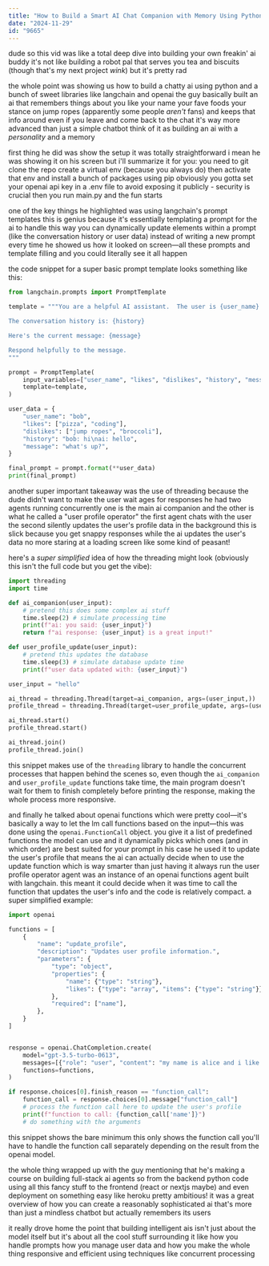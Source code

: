 ```yaml
---
title: "How to Build a Smart AI Chat Companion with Memory Using Python"
date: "2024-11-29"
id: "9665"
---
```


dude so this vid was like a total deep dive into building your own freakin' ai buddy  it's not like building a robot pal that serves you tea and biscuits (though that's my next project _wink_) but it's pretty rad

the whole point was showing us how to build a chatty ai using python and a bunch of sweet libraries like langchain and openai the guy basically built an ai that remembers things about you like your name your fave foods your stance on jump ropes (apparently some people _aren't_ fans) and keeps that info around even if you leave and come back to the chat it's way more advanced than just a simple chatbot think of it as building an ai with a _personality_ and a memory

first thing he did was show the setup it was totally straightforward i mean he was showing it on his screen but i'll summarize it for you: you need to git clone the repo create a virtual env (because you always do) then activate that env and install a bunch of packages using pip obviously you gotta set your openai api key in a .env file to avoid exposing it publicly - security is crucial then you run main.py and the fun starts

one of the key things he highlighted was using langchain's prompt templates this is genius because it's essentially templating a prompt for the ai to handle this way you can dynamically update elements within a prompt (like the conversation history or user data) instead of writing a new prompt every time he showed us how it looked on screen—all these prompts and template filling and you could literally see it all happen

the code snippet for a super basic prompt template looks something like this:

```python
from langchain.prompts import PromptTemplate

template = """You are a helpful AI assistant.  The user is {user_name} who likes {likes} and dislikes {dislikes}.

The conversation history is: {history}

Here's the current message: {message}

Respond helpfully to the message.
"""

prompt = PromptTemplate(
    input_variables=["user_name", "likes", "dislikes", "history", "message"],
    template=template,
)

user_data = {
    "user_name": "bob",
    "likes": ["pizza", "coding"],
    "dislikes": ["jump ropes", "broccoli"],
    "history": "bob: hi\nai: hello",
    "message": "what's up?",
}

final_prompt = prompt.format(**user_data)
print(final_prompt)
```

another super important takeaway was the use of threading because the dude didn't want to make the user wait ages for responses he had two agents running concurrently one is the main ai companion and the other is what he called a "user profile operator" the first agent chats with the user the second silently updates the user's profile data in the background this is slick because you get snappy responses while the ai updates the user's data no more staring at a loading screen like some kind of peasant!

here's a _super simplified_ idea of how the threading might look (obviously this isn't the full code but you get the vibe):

```python
import threading
import time

def ai_companion(user_input):
    # pretend this does some complex ai stuff
    time.sleep(2) # simulate processing time
    print(f"ai: you said: {user_input}")
    return f"ai response: {user_input} is a great input!"

def user_profile_update(user_input):
    # pretend this updates the database
    time.sleep(3) # simulate database update time
    print(f"user data updated with: {user_input}")

user_input = "hello"

ai_thread = threading.Thread(target=ai_companion, args=(user_input,))
profile_thread = threading.Thread(target=user_profile_update, args=(user_input,))

ai_thread.start()
profile_thread.start()

ai_thread.join()
profile_thread.join()
```

this snippet makes use of the `threading` library to handle the concurrent processes that happen behind the scenes so, even though the `ai_companion` and `user_profile_update` functions take time, the main program doesn't wait for them to finish completely before printing the response, making the whole process more responsive.

and finally he talked about openai functions which were pretty cool—it's basically a way to let the lm call functions based on the input—this was done using the `openai.FunctionCall` object. you give it a list of predefined functions the model can use and it dynamically picks which ones (and in which order) are best suited for your prompt in his case he used it to update the user's profile that means the ai can actually decide when to use the update function which is way smarter than just having it always run the user profile operator agent was an instance of an openai functions agent built with langchain. this meant it could decide when it was time to call the function that updates the user's info and the code is relatively compact. a super simplified example:

```python
import openai

functions = [
    {
        "name": "update_profile",
        "description": "Updates user profile information.",
        "parameters": {
            "type": "object",
            "properties": {
                "name": {"type": "string"},
                "likes": {"type": "array", "items": {"type": "string"}},
            },
            "required": ["name"],
        },
    }
]


response = openai.ChatCompletion.create(
    model="gpt-3.5-turbo-0613",
    messages=[{"role": "user", "content": "my name is alice and i like pizza"}],
    functions=functions,
)

if response.choices[0].finish_reason == "function_call":
    function_call = response.choices[0].message["function_call"]
    # process the function call here to update the user's profile
    print(f"function to call: {function_call['name']}")
    # do something with the arguments

```

this snippet shows the bare minimum this only shows the function call you'll have to handle the function call separately depending on the result from the openai model.

the whole thing wrapped up with the guy mentioning that he's making a course on building full-stack ai agents so from the backend python code using all this fancy stuff to the frontend (react or nextjs maybe) and even deployment on something easy like heroku pretty ambitious! it was a great overview of how you can create a reasonably sophisticated ai that's more than just a mindless chatbot but actually remembers its users

it really drove home the point that building intelligent ais isn't just about the model itself but it's about all the cool stuff surrounding it like how you handle prompts how you manage user data and how you make the whole thing responsive and efficient using techniques like concurrent processing
